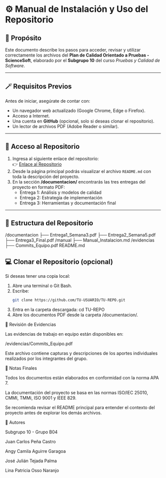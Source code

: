 # ⚙️ Manual de Instalación y Uso del Repositorio

## 🧩 Propósito
Este documento describe los pasos para acceder, revisar y utilizar correctamente los archivos del **Plan de Calidad Orientado a Pruebas - ScienceSoft**, elaborado por el **Subgrupo 10** del curso *Pruebas y Calidad de Software*.

---

## 🪄 Requisitos Previos
Antes de iniciar, asegúrate de contar con:
- Un navegador web actualizado (Google Chrome, Edge o Firefox).  
- Acceso a Internet.  
- Una cuenta en **GitHub** (opcional, solo si deseas clonar el repositorio).  
- Un lector de archivos PDF (Adobe Reader o similar).

---

## 🧭 Acceso al Repositorio
1. Ingresa al siguiente enlace del repositorio:  
   👉 [Enlace al Repositorio](https://github.com/TU-USUARIO/TU-REPO)
2. Desde la página principal podrás visualizar el archivo `README.md` con toda la descripción del proyecto.
3. En la sección **/documentacion/** encontrarás las tres entregas del proyecto en formato PDF:
   - Entrega 1: Análisis y modelos de calidad  
   - Entrega 2: Estrategia de implementación  
   - Entrega 3: Herramientas y documentación final  

---

## 🧱 Estructura del Repositorio
/documentacion
├── Entrega1_Semana3.pdf
├── Entrega2_Semana5.pdf
├── Entrega3_Final.pdf
/manual
├── Manual_Instalacion.md
/evidencias
├── Commits_Equipo.pdf
README.md

## 💻 Clonar el Repositorio (opcional)
Si deseas tener una copia local:

1. Abre una terminal o Git Bash.  
2. Escribe:
   ```bash
   git clone https://github.com/TU-USUARIO/TU-REPO.git
3. Entra en la carpeta descargada:
    cd TU-REPO
4. Abre los documentos PDF desde la carpeta /documentacion/.

📑 Revisión de Evidencias

Las evidencias de trabajo en equipo están disponibles en:

/evidencias/Commits_Equipo.pdf

Este archivo contiene capturas y descripciones de los aportes individuales realizados por los integrantes del grupo.

🧠 Notas Finales

Todos los documentos están elaborados en conformidad con la norma APA 7.

La documentación del proyecto se basa en las normas ISO/IEC 25010, CMMI, TMMi, ISO 9001 y IEEE 829.

Se recomienda revisar el README principal para entender el contexto del proyecto antes de explorar los demás archivos.

👥 Autores

Subgrupo 10 - Grupo B04

Juan Carlos Peña Castro

Angy Camila Aguirre Garagoa

José Julián Tejada Palma

Lina Patricia Osso Naranjo
